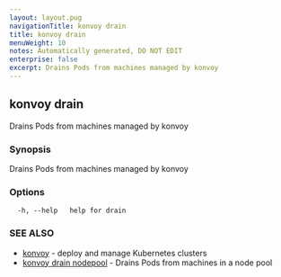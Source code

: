 ```yaml
---
layout: layout.pug
navigationTitle: konvoy drain
title: konvoy drain
menuWeight: 10
notes: Automatically generated, DO NOT EDIT
enterprise: false
excerpt: Drains Pods from machines managed by konvoy
---
```


## konvoy drain

Drains Pods from machines managed by konvoy

### Synopsis

Drains Pods from machines managed by konvoy

### Options

```
  -h, --help   help for drain
```

### SEE ALSO

* [konvoy](../)	 - deploy and manage Kubernetes clusters
* [konvoy drain nodepool](./konvoy-drain-nodepool/)	 - Drains Pods from machines in a node pool

